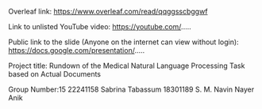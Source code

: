 Overleaf link:
https://www.overleaf.com/read/qqggsscbggwf

Link to unlisted YouTube video:
https://youtube.com/.....

Public link to the slide (Anyone on the internet can view without login):
https://docs.google.com/presentation/.....

Project title:
Rundown of the Medical Natural Language Processing Task based on Actual Documents

Group Number:15
22241158	Sabrina Tabassum
18301189	S. M. Navin Nayer Anik
